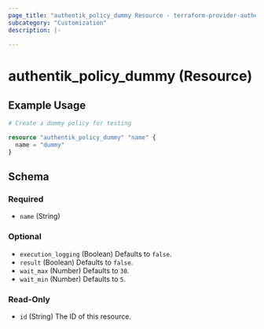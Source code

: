 ```yaml
---
page_title: "authentik_policy_dummy Resource - terraform-provider-authentik"
subcategory: "Customization"
description: |-
  
---
```


# authentik_policy_dummy (Resource)




## Example Usage

```terraform
# Create a dummy policy for testing

resource "authentik_policy_dummy" "name" {
  name = "dummy"
}
```

<!-- schema generated by tfplugindocs -->
## Schema

### Required

- `name` (String)

### Optional

- `execution_logging` (Boolean) Defaults to `false`.
- `result` (Boolean) Defaults to `false`.
- `wait_max` (Number) Defaults to `30`.
- `wait_min` (Number) Defaults to `5`.

### Read-Only

- `id` (String) The ID of this resource.
